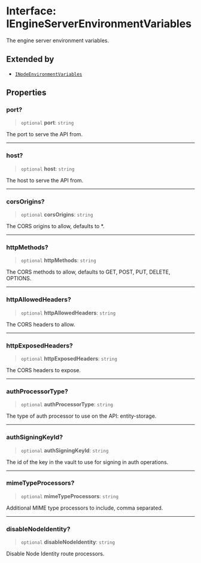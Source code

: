 # Interface: IEngineServerEnvironmentVariables

The engine server environment variables.

## Extended by

- [`INodeEnvironmentVariables`](INodeEnvironmentVariables.md)

## Properties

### port?

> `optional` **port**: `string`

The port to serve the API from.

***

### host?

> `optional` **host**: `string`

The host to serve the API from.

***

### corsOrigins?

> `optional` **corsOrigins**: `string`

The CORS origins to allow, defaults to *.

***

### httpMethods?

> `optional` **httpMethods**: `string`

The CORS methods to allow, defaults to GET, POST, PUT, DELETE, OPTIONS.

***

### httpAllowedHeaders?

> `optional` **httpAllowedHeaders**: `string`

The CORS headers to allow.

***

### httpExposedHeaders?

> `optional` **httpExposedHeaders**: `string`

The CORS headers to expose.

***

### authProcessorType?

> `optional` **authProcessorType**: `string`

The type of auth processor to use on the API: entity-storage.

***

### authSigningKeyId?

> `optional` **authSigningKeyId**: `string`

The id of the key in the vault to use for signing in auth operations.

***

### mimeTypeProcessors?

> `optional` **mimeTypeProcessors**: `string`

Additional MIME type processors to include, comma separated.

***

### disableNodeIdentity?

> `optional` **disableNodeIdentity**: `string`

Disable Node Identity route processors.
